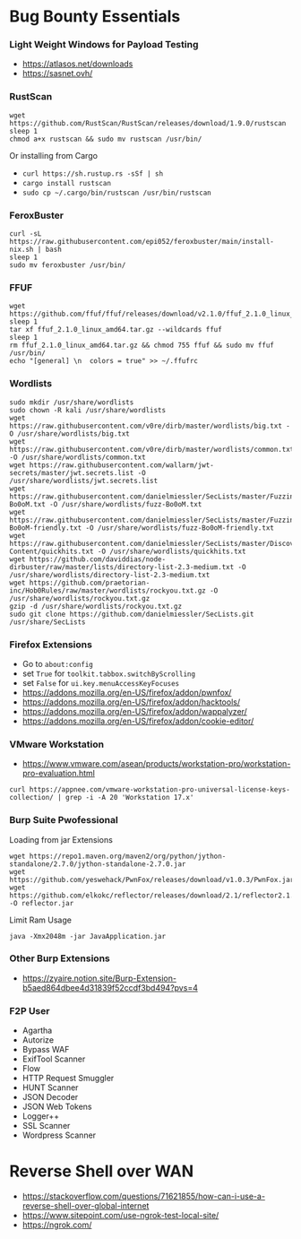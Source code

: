 # Bug Bounty Essentials

### Light Weight Windows for Payload Testing
- https://atlasos.net/downloads
- https://sasnet.ovh/

### RustScan
```
wget https://github.com/RustScan/RustScan/releases/download/1.9.0/rustscan
sleep 1
chmod a+x rustscan && sudo mv rustscan /usr/bin/
```
Or installing from Cargo
- `curl https://sh.rustup.rs -sSf | sh`
- `cargo install rustscan`
- `sudo cp ~/.cargo/bin/rustscan /usr/bin/rustscan`

### FeroxBuster
```
curl -sL https://raw.githubusercontent.com/epi052/feroxbuster/main/install-nix.sh | bash
sleep 1
sudo mv feroxbuster /usr/bin/
```
### FFUF
```
wget https://github.com/ffuf/ffuf/releases/download/v2.1.0/ffuf_2.1.0_linux_amd64.tar.gz
sleep 1
tar xf ffuf_2.1.0_linux_amd64.tar.gz --wildcards ffuf
sleep 1
rm ffuf_2.1.0_linux_amd64.tar.gz && chmod 755 ffuf && sudo mv ffuf /usr/bin/
echo "[general] \n  colors = true" >> ~/.ffufrc
```
### Wordlists
```
sudo mkdir /usr/share/wordlists
sudo chown -R kali /usr/share/wordlists
wget https://raw.githubusercontent.com/v0re/dirb/master/wordlists/big.txt -O /usr/share/wordlists/big.txt
wget https://raw.githubusercontent.com/v0re/dirb/master/wordlists/common.txt -O /usr/share/wordlists/common.txt
wget https://raw.githubusercontent.com/wallarm/jwt-secrets/master/jwt.secrets.list -O /usr/share/wordlists/jwt.secrets.list
wget https://raw.githubusercontent.com/danielmiessler/SecLists/master/Fuzzing/fuzz-Bo0oM.txt -O /usr/share/wordlists/fuzz-Bo0oM.txt
wget https://raw.githubusercontent.com/danielmiessler/SecLists/master/Fuzzing/fuzz-Bo0oM-friendly.txt -O /usr/share/wordlists/fuzz-Bo0oM-friendly.txt
wget https://raw.githubusercontent.com/danielmiessler/SecLists/master/Discovery/Web-Content/quickhits.txt -O /usr/share/wordlists/quickhits.txt
wget https://github.com/daviddias/node-dirbuster/raw/master/lists/directory-list-2.3-medium.txt -O /usr/share/wordlists/directory-list-2.3-medium.txt
wget https://github.com/praetorian-inc/Hob0Rules/raw/master/wordlists/rockyou.txt.gz -O /usr/share/wordlists/rockyou.txt.gz
gzip -d /usr/share/wordlists/rockyou.txt.gz
sudo git clone https://github.com/danielmiessler/SecLists.git /usr/share/SecLists
```
### Firefox Extensions
- Go to `about:config`
- set `True` for `toolkit.tabbox.switchByScrolling`
- set `False` for `ui.key.menuAccessKeyFocuses`
- https://addons.mozilla.org/en-US/firefox/addon/pwnfox/
- https://addons.mozilla.org/en-US/firefox/addon/hacktools/
- https://addons.mozilla.org/en-US/firefox/addon/wappalyzer/
- https://addons.mozilla.org/en-US/firefox/addon/cookie-editor/

### VMware Workstation
- https://www.vmware.com/asean/products/workstation-pro/workstation-pro-evaluation.html
```
curl https://appnee.com/vmware-workstation-pro-universal-license-keys-collection/ | grep -i -A 20 'Workstation 17.x'
```

### Burp Suite Pwofessional
Loading from jar Extensions 
```
wget https://repo1.maven.org/maven2/org/python/jython-standalone/2.7.0/jython-standalone-2.7.0.jar
wget https://github.com/yeswehack/PwnFox/releases/download/v1.0.3/PwnFox.jar
wget https://github.com/elkokc/reflector/releases/download/2.1/reflector2.1.jar -O reflector.jar
```
Limit Ram Usage
```
java -Xmx2048m -jar JavaApplication.jar 
```

### Other Burp Extensions
- https://zyaire.notion.site/Burp-Extension-b5aed864dbee4d31839f52ccdf3bd494?pvs=4

### F2P User
- Agartha
- Autorize
- Bypass WAF
- ExifTool Scanner
- Flow
- HTTP Request Smuggler
- HUNT Scanner
- JSON Decoder
- JSON Web Tokens
- Logger++
- SSL Scanner
- Wordpress Scanner

# Reverse Shell over WAN
- https://stackoverflow.com/questions/71621855/how-can-i-use-a-reverse-shell-over-global-internet
- https://www.sitepoint.com/use-ngrok-test-local-site/
- https://ngrok.com/
